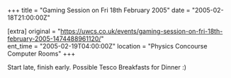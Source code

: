 +++
title = "Gaming Session on Fri 18th February 2005"
date = "2005-02-18T21:00:00Z"

[extra]
original = "https://uwcs.co.uk/events/gaming-session-on-fri-18th-february-2005-1474488961120/"    
ent_time = "2005-02-19T04:00:00Z"
location = "Physics Concourse Computer Rooms"
+++

Start late, finish early. Possible Tesco Breakfasts for Dinner :)

